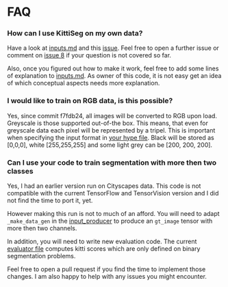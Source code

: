 # FAQ

### How can I use KittiSeg on my own data?

Have a look at [inputs.md](inputs.md) and this [issue](https://github.com/MarvinTeichmann/KittiSeg/issues/8). Feel free to open a further issue or comment on [issue 8](https://github.com/MarvinTeichmann/KittiSeg/issues/8) if your question is not covered so far. 

Also, once you figured out how to make it work, feel free to add some lines of explanation to [inputs.md](inputs.md). As owner of this code, it is not easy get an idea of which conceptual aspects needs more explanation. 

### I would like to train on RGB data, is this possible?

Yes, since commit f7fdb24, all images will be converted to RGB upon load. Greyscale is those supported out-of-the box. This means, that even for greyscale data each pixel will be represented by a tripel. This is important when specifying the input format in [your hype file](../hypes/KittiSeg.json). Black will be stored as [0,0,0], white [255,255,255] and some light grey can be [200, 200, 200].

### Can I use your code to train segmentation with more then two classes

Yes, I had an earlier version run on Cityscapes data. This code is not compatible with the current TensorFlow and TensorVision version and I did not find the time to port it, yet.

However making this run is not to much of an afford. You will need to adapt `_make_data_gen` in the [input_producer](../inputs/kitti_seg_input.py) to produce an `gt_image` tensor with more then two channels. 

In addition, you will need to write new evaluation code. The current [evaluator file](../evals/kitti_evals.py) computes kitti scores which are only defined on binary segmentation problems. 

Feel free to open a pull request if you find the time to implement those changes. I am also happy to help with any issues you might encounter.







